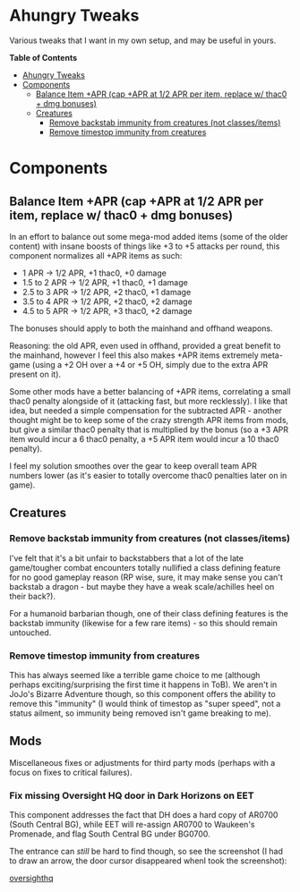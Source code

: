 # Ahungry Tweaks

Various tweaks that I want in my own setup, and may be useful in yours.

<!-- markdown-toc start - Don't edit this section. Run M-x markdown-toc-refresh-toc -->
**Table of Contents**

- [Ahungry Tweaks](#ahungry-tweaks)
- [Components](#components)
    - [Balance Item +APR (cap +APR at 1/2 APR per item, replace w/ thac0 + dmg bonuses)](#balance-item-apr-cap-apr-at-12-apr-per-item-replace-w-thac0--dmg-bonuses)
    - [Creatures](#creatures)
        - [Remove backstab immunity from creatures (not classes/items)](#remove-backstab-immunity-from-creatures-not-classesitems)
        - [Remove timestop immunity from creatures](#remove-timestop-immunity-from-creatures)

<!-- markdown-toc end -->


# Components

## Balance Item +APR (cap +APR at 1/2 APR per item, replace w/ thac0 + dmg bonuses)

In an effort to balance out some mega-mod added items (some of the
older content) with insane boosts of things like +3 to +5 attacks per
round, this component normalizes all +APR items as such:

- 1 APR -> 1/2 APR, +1 thac0, +0 damage
- 1.5 to 2 APR -> 1/2 APR, +1 thac0, +1 damage
- 2.5 to 3 APR -> 1/2 APR, +2 thac0, +1 damage
- 3.5 to 4 APR -> 1/2 APR, +2 thac0, +2 damage
- 4.5 to 5 APR -> 1/2 APR, +3 thac0, +2 damage

The bonuses should apply to both the mainhand and offhand weapons.

Reasoning: the old APR, even used in offhand, provided a great
benefit to the mainhand, however I feel this also makes +APR items
extremely meta-game (using a +2 OH over a +4 or +5 OH, simply due to
the extra APR present on it).

Some other mods have a better balancing of +APR items, correlating a
small thac0 penalty alongside of it (attacking fast, but more
recklessly).  I like that idea, but needed a simple compensation for
the subtracted APR - another thought might be to keep some of the
crazy strength APR items from mods, but give a similar thac0 penalty
that is multiplied by the bonus (so a +3 APR item would incur a 6
thac0 penalty, a +5 APR item would incur a 10 thac0 penalty).

I feel my solution smoothes over the gear to keep overall team APR
numbers lower (as it's easier to totally overcome thac0 penalties
later on in game).

## Creatures

### Remove backstab immunity from creatures (not classes/items)

I've felt that it's a bit unfair to backstabbers that a lot of the
late game/tougher combat encounters totally nullified a class defining
feature for no good gameplay reason (RP wise, sure, it may make sense
you can't backstab a dragon - but maybe they have a weak
scale/achilles heel on their back?).

For a humanoid barbarian though, one of their class defining features
is the backstab immunity (likewise for a few rare items) - so this
should remain untouched.

### Remove timestop immunity from creatures

This has always seemed like a terrible game choice to me (although
perhaps exciting/surprising the first time it happens in ToB).
We aren't in JoJo's Bizarre Adventure though, so this component offers
the ability to remove this "immunity" (I would think of timestop as
"super speed", not a status ailment, so immunity being removed isn't
game breaking to me).

## Mods

Miscellaneous fixes or adjustments for third party mods (perhaps with
a focus on fixes to critical failures).

### Fix missing Oversight HQ door in Dark Horizons on EET

This component addresses the fact that DH does a hard copy of AR0700
(South Central BG), while EET will re-assign AR0700 to Waukeen's
Promenade, and flag South Central BG under BG0700.

The entrance can *still* be hard to find though, so see the
screenshot (I had to draw an arrow, the door cursor disappeared whenI
took the screenshot):

[oversighthq](https://github.com/ahungry/ahungry_tweaks/blob/master/oversighthq.png)
